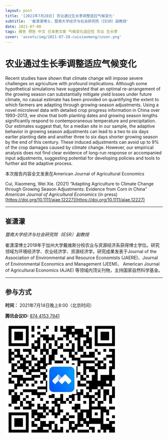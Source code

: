 ```yaml
---
layout: post
title: '[2021年7月28日] 农业通过生长季调整适应气候变化'
subtitle:  '崔潇濛博士，暨南大学经济与社会研究院（IESR）副教授'
date: 2021-07-08
tags: 报告 预告 中文 已发表文章 气候变化适应性 农业 生长季
cover: 'assets/img/2021-07-28-cuixiaomeng/cover.png'
---
```


# 农业通过生长季调整适应气候变化

Recent studies have shown that climate change will impose severe challenges on agriculture with profound implications. Although some hypothetical simulations have suggested that an optimal re-arrangement of the growing season can substantially mitigate yield losses under future climate, no causal estimate has been provided on quantifying the extent to which farmers are adapting through growing-season adjustments. Using a novel microlevel data with detailed crop progress information in China over 1993–2013, we show that both planting dates and growing season lengths significantly respond to contemporaneous temperature and precipitation. Our estimates suggest that, for a median site in our sample, the adaptive behavior in growing season adjustments can lead to a two to six days earlier planting date and another three to six days shorter growing season by the end of this century. These induced adjustments can avoid up to 9% of the crop damages caused by climate change. However, our empirical analysis does not find clear evidence of long-run response or accompanied input adjustments, suggesting potential for developing policies and tools to further aid the adaptive process. 

本次报告内容全文发表在American Journal of Agricultural Economics

Cui, Xiaomeng, Wei Xie. (2021) “Adapting Agriculture to Climate Change through Growing Season Adjustments: Evidence from Corn in China” *American Journal of Agricultural Economics* (in press) [https://doi.org/10.1111/ajae.12227](https://doi.org/10.1111/ajae.12227)


----------

## 崔潇濛

*暨南大学经济与社会研究院（IESR）副教授*

崔潇濛博士2018年于加州大学戴维斯分校农业与资源经济系获得博士学位。研究领域为环境经济学、农业经济学、资源经济学。研究成果发表于Journal of the Association of Environmental and Resource Economists (JAERE)、Journal of Environmental Economics and Management (JEEM)、 American Journal of Agricultural Economics (AJAE) 等领域内顶尖刊物，主持国家自然科学基金。

-----------
##  参与方式

 **时间：** 2021年7月14日晚上8:00（北京时间）

 **腾讯会议ID:** [874 4153 7941](https://meeting.tencent.com/s/UIeb8Y3Vky8l)

 ![meeting link](/assets/img/2021-07-28-cuixiaomeng/link.jpeg)